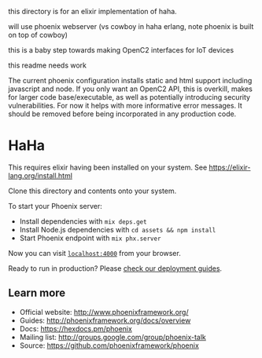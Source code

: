 this directory is for an elixir implementation of haha.

will use phoenix webserver
(vs cowboy in haha erlang, note phoenix is built on top of cowboy)

this is a baby step towards making OpenC2 interfaces for IoT devices

this readme needs work

The current phoenix configuration installs static and html support including javascript and node.
If you only want an OpenC2 API,
this is overkill, makes for larger code base/executable, as well as potentially introducing security vulnerabilities.
For now it helps with more informative error messages.
It should be removed before being incorporated in any production code.

# HaHa

This requires elixir having been installed on your system.
See https://elixir-lang.org/install.html

Clone this directory and contents onto your system.

To start your Phoenix server:

  * Install dependencies with `mix deps.get`
  * Install Node.js dependencies with `cd assets && npm install`
  * Start Phoenix endpoint with `mix phx.server`

Now you can visit [`localhost:4000`](http://localhost:4000) from your browser.

Ready to run in production? Please [check our deployment guides](http://www.phoenixframework.org/docs/deployment).

## Learn more

  * Official website: http://www.phoenixframework.org/
  * Guides: http://phoenixframework.org/docs/overview
  * Docs: https://hexdocs.pm/phoenix
  * Mailing list: http://groups.google.com/group/phoenix-talk
  * Source: https://github.com/phoenixframework/phoenix
